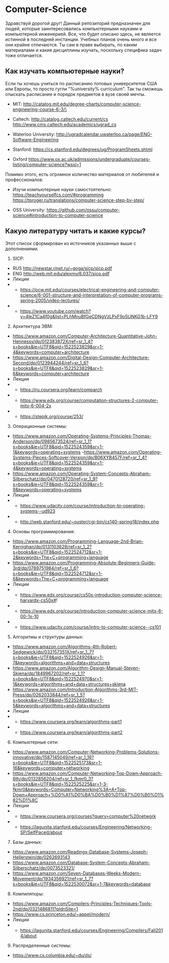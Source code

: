 # Computer-Science
Здравствуй дорогой друг! Данный репозиторий предназначен для людей, которые заинтересовались компьютерными науками и компьютерной инженерией.
Все, что будет описано здесь, не является истинной в последней инстанции. Учебных планов очень много и все они крайне отличаются. 
Ты сам в праве выбирать, по каким материалами и какие дисциплины изучать, поскольку специфика задач тоже отличается.

Как изучать компьютерные науки?
-------------------------------------------------------------------------------------------------------------------------------------------
Если ты хочешь учиться по расписанию топовых университетов США или Европы, то просто гугли "%university% curriculum". Так ты сможешь
отыскать расписание и порядок предметов в вузе своей мечты.

- MIT:
http://catalog.mit.edu/degree-charts/computer-science-engineering-course-6-3/\

- Caltech:
http://catalog.caltech.edu/current/cs
http://www.cms.caltech.edu/academics/ugrad_cs

- Waterloo University:
http://ugradcalendar.uwaterloo.ca/page/ENG-Software-Engineering

- Stanford:
https://cs.stanford.edu/degrees/ug/ProgramSheets.shtml

- Oxford
https://www.ox.ac.uk/admissions/undergraduate/courses-listing/computer-science?wssl=1
  
Помимо этого, есть огромное количество материалов от любителей и профессионалов:

- Изучи компьютерные науки самостоятельно:
https://teachyourselfcs.com/#programming
https://tproger.ru/translations/computer-science-step-by-step/

- OSS University:
https://github.com/ossu/computer-science#introduction-to-computer-science

Какую литературу читать и какие курсы?
----------------------------------------------------------------------------------------------------------------------------------------
Этот список сформирован из источников указанных выше с дополнениями.
1) SICP:
- RUS
http://newstar.rinet.ru/~goga/sicp/sicp.pdf
- ENG
http://web.mit.edu/alexmv/6.037/sicp.pdf
- Лекции
- - https://ocw.mit.edu/courses/electrical-engineering-and-computer-science/6-001-structure-and-interpretation-of-computer-programs-spring-2005/video-lectures/
- - https://www.youtube.com/watch?v=4leZ1Ca4f0g&list=PLhMnuBfGeCDNgVzLPxF9o5UNKG1b-LFY9

2) Архитектура ЭВМ:
- https://www.amazon.com/Computer-Architecture-Quantitative-John-Hennessy/dp/012383872X/ref=sr_1_4?s=books&ie=UTF8&qid=1522523829&sr=1-4&keywords=computer+architecture
- https://www.amazon.com/Digital-Design-Computer-Architecture-Second/dp/0123944244/ref=sr_1_6?s=books&ie=UTF8&qid=1522523829&sr=1-6&keywords=computer+architecture
- Лекции
- - https://ru.coursera.org/learn/comparch
- - https://www.edx.org/course/computation-structures-2-computer-mitx-6-004-2x
- - https://stepik.org/course/253/

3) Операционные системы:
- https://www.amazon.com/Operating-Systems-Principles-Thomas-Anderson/dp/0985673524/ref=sr_1_1?s=books&ie=UTF8&qid=1522524359&sr=1-1&keywords=operating+systems
-https://www.amazon.com/Operating-Systems-Pieces-Softcover-Version/dp/B06XYB457F/ref=sr_1_4?s=books&ie=UTF8&qid=1522524359&sr=1-4&keywords=operating+systems
- https://www.amazon.com/Operating-System-Concepts-Abraham-Silberschatz/dp/0470128720/ref=sr_1_9?s=books&ie=UTF8&qid=1522524359&sr=1-9&keywords=operating+systems
- Лекции
- - https://www.udacity.com/course/introduction-to-operating-systems--ud923
- - http://web.stanford.edu/~ouster/cgi-bin/cs140-spring18/index.php

4) Основы программирования:
- https://www.amazon.com/Programming-Language-2nd-Brian-Kernighan/dp/0131103628/ref=sr_1_2?s=books&ie=UTF8&qid=1522524712&sr=1-2&keywords=The+C+programming+language
- https://www.amazon.com/Programming-Absolute-Beginners-Guide-3rd/dp/0789751984/ref=sr_1_6?s=books&ie=UTF8&qid=1522524712&sr=1-6&keywords=The+C+programming+language
- Лекции
- - https://www.edx.org/course/cs50s-introduction-computer-science-harvardx-cs50x#!
- - https://www.edx.org/course/introduction-computer-science-mitx-6-00-1x-10
- - https://www.udacity.com/course/intro-to-computer-science--cs101

5) Алгоритмы и структуры данных:
- https://www.amazon.com/Algorithms-4th-Robert-Sedgewick/dp/032157351X/ref=sr_1_7?s=books&ie=UTF8&qid=1522524926&sr=1-7&keywords=algorithms+and+data+structures
- https://www.amazon.com/Algorithm-Design-Manual-Steven-Skiena/dp/1849967202/ref=sr_1_1?s=books&ie=UTF8&qid=1522524970&sr=1-1&keywords=algorithms+and+data+structures+skiena
- https://www.amazon.com/Introduction-Algorithms-3rd-MIT-Press/dp/0262033844/ref=sr_1_5?s=books&ie=UTF8&qid=1522524926&sr=1-5&keywords=algorithms+and+data+structures
- Лекции
- - https://www.coursera.org/learn/algorithms-part1
- - https://www.coursera.org/learn/algorithms-part2

6) Компьютерные сети:
- https://www.amazon.com/Computer-Networking-Problems-Solutions-innovative/dp/1587145049/ref=sr_1_16?s=books&ie=UTF8&qid=1522525173&sr=1-16&keywords=computer+networking
- https://www.amazon.com/Computer-Networking-Top-Down-Approach-6th/dp/0132856204/ref=sr_1_fkmr0_3?s=books&ie=UTF8&qid=1522525225&sr=1-3-fkmr0&keywords=Computer+Networking%3A+A+Top-Down+Approach+%D0%A1%D0%BA%D0%B0%D1%87%D0%B0%D1%82%D1%8C
- Лекции
- - https://www.coursera.org/courses?query=computer%20network
- - https://lagunita.stanford.edu/courses/Engineering/Networking-SP/SelfPaced/about

7) Базы данных:
- https://www.amazon.com/Readings-Database-Systems-Joseph-Hellerstein/dp/0262693143
- https://www.amazon.com/Database-System-Concepts-Abraham-Silberschatz/dp/0073523321/
- https://www.amazon.com/Seven-Databases-Weeks-Modern-Movement/dp/1934356921/ref=sr_1_7?s=books&ie=UTF8&qid=1522530072&sr=1-7&keywords=database

8) Компиляторы:
- https://www.amazon.com/Compilers-Principles-Techniques-Tools-2nd/dp/0321486811?pldnSite=1
- https://www.cs.princeton.edu/~appel/modern/
- Лекции
- - https://lagunita.stanford.edu/courses/Engineering/Compilers/Fall2014/about

9) Распределенные системы:
- https://www.cs.columbia.edu/~du/ds/
